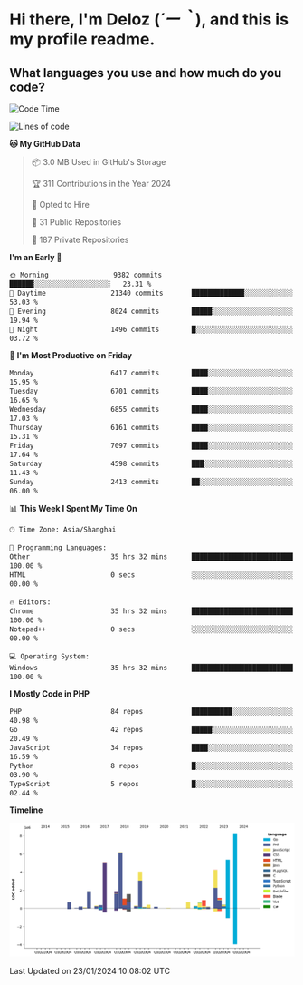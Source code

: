 # **Hi there, I'm Deloz (*´ー｀*), and this is my profile readme.**

## **What languages you use and how much do you code?**

<!--START_SECTION:waka-->
![Code Time](http://img.shields.io/badge/Code%20Time-3%2C225%20hrs%2036%20mins-blue)

![Lines of code](https://img.shields.io/badge/From%20Hello%20World%20I%27ve%20Written-46.6%20million%20lines%20of%20code-blue)

**🐱 My GitHub Data** 

> 📦 3.0 MB Used in GitHub's Storage 
 > 
> 🏆 311 Contributions in the Year 2024
 > 
> 💼 Opted to Hire
 > 
> 📜 31 Public Repositories 
 > 
> 🔑 187 Private Repositories 
 > 
**I'm an Early 🐤** 

```text
🌞 Morning                9382 commits        ██████░░░░░░░░░░░░░░░░░░░   23.31 % 
🌆 Daytime                21340 commits       █████████████░░░░░░░░░░░░   53.03 % 
🌃 Evening                8024 commits        █████░░░░░░░░░░░░░░░░░░░░   19.94 % 
🌙 Night                  1496 commits        █░░░░░░░░░░░░░░░░░░░░░░░░   03.72 % 
```
📅 **I'm Most Productive on Friday** 

```text
Monday                   6417 commits        ████░░░░░░░░░░░░░░░░░░░░░   15.95 % 
Tuesday                  6701 commits        ████░░░░░░░░░░░░░░░░░░░░░   16.65 % 
Wednesday                6855 commits        ████░░░░░░░░░░░░░░░░░░░░░   17.03 % 
Thursday                 6161 commits        ████░░░░░░░░░░░░░░░░░░░░░   15.31 % 
Friday                   7097 commits        ████░░░░░░░░░░░░░░░░░░░░░   17.64 % 
Saturday                 4598 commits        ███░░░░░░░░░░░░░░░░░░░░░░   11.43 % 
Sunday                   2413 commits        ██░░░░░░░░░░░░░░░░░░░░░░░   06.00 % 
```


📊 **This Week I Spent My Time On** 

```text
🕑︎ Time Zone: Asia/Shanghai

💬 Programming Languages: 
Other                    35 hrs 32 mins      █████████████████████████   100.00 % 
HTML                     0 secs              ░░░░░░░░░░░░░░░░░░░░░░░░░   00.00 % 

🔥 Editors: 
Chrome                   35 hrs 32 mins      █████████████████████████   100.00 % 
Notepad++                0 secs              ░░░░░░░░░░░░░░░░░░░░░░░░░   00.00 % 

💻 Operating System: 
Windows                  35 hrs 32 mins      █████████████████████████   100.00 % 
```

**I Mostly Code in PHP** 

```text
PHP                      84 repos            ██████████░░░░░░░░░░░░░░░   40.98 % 
Go                       42 repos            █████░░░░░░░░░░░░░░░░░░░░   20.49 % 
JavaScript               34 repos            ████░░░░░░░░░░░░░░░░░░░░░   16.59 % 
Python                   8 repos             █░░░░░░░░░░░░░░░░░░░░░░░░   03.90 % 
TypeScript               5 repos             █░░░░░░░░░░░░░░░░░░░░░░░░   02.44 % 
```



**Timeline**

![Lines of Code chart](https://raw.githubusercontent.com/deloz/deloz/main/assets/bar_graph.png)


 Last Updated on 23/01/2024 10:08:02 UTC
<!--END_SECTION:waka-->
